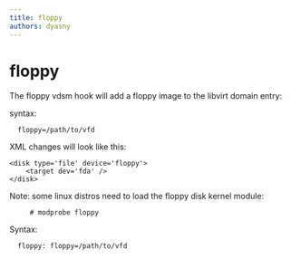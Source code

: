 ```yaml
---
title: floppy
authors: dyasny
---
```


# floppy

The floppy vdsm hook will add a floppy image to the libvirt domain entry:

syntax:

      floppy=/path/to/vfd

XML changes will look like this:

```
<disk type='file' device='floppy'>
    <target dev='fda' />
</disk>
```

Note: some linux distros need to load the floppy disk kernel module:

         # modprobe floppy

Syntax:

      floppy: floppy=/path/to/vfd

